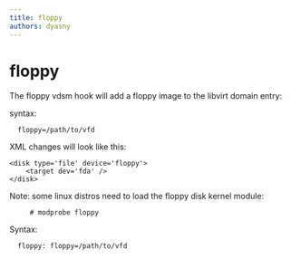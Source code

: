 ```yaml
---
title: floppy
authors: dyasny
---
```


# floppy

The floppy vdsm hook will add a floppy image to the libvirt domain entry:

syntax:

      floppy=/path/to/vfd

XML changes will look like this:

```
<disk type='file' device='floppy'>
    <target dev='fda' />
</disk>
```

Note: some linux distros need to load the floppy disk kernel module:

         # modprobe floppy

Syntax:

      floppy: floppy=/path/to/vfd

